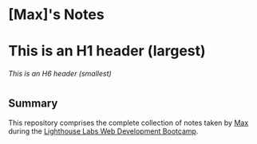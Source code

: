 # [Max]'s Notes

# This is an H1 header (largest)
###### This is an H6 header (smallest)  

##
#

## Summary  

This repository comprises the complete collection of notes taken by [Max](https://github.com/MaxEdgington) during the [Lighthouse Labs Web Development Bootcamp](https://www.lighthouselabs.ca/en/web-development).

